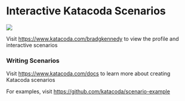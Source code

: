 # Interactive Katacoda Scenarios

[![](http://shields.katacoda.com/katacoda/bradgkennedy/count.svg)](https://www.katacoda.com/bradgkennedy "Get your profile on Katacoda.com")

Visit https://www.katacoda.com/bradgkennedy to view the profile and interactive scenarios

### Writing Scenarios
Visit https://www.katacoda.com/docs to learn more about creating Katacoda scenarios

For examples, visit https://github.com/katacoda/scenario-example
